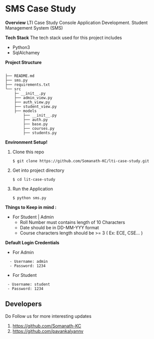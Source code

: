 # SMS Case Study
**Overview**
LTI Case Study Console Application Development. Student Management System (SMS)

**Tech Stack**
The tech stack used for this project includes

- Python3
- SqlAlchamey 

**Project Structure** 
```

├── README.md
├── sms.py
├── requirements.txt
└── src
    ├─ __init__.py
    ├── admin_view.py
    ├── auth_view.py
    ├── student_view.py
    ├── models
	    ├── __init__.py
	 	├── auth.py
		├── base.py
		├── courses.py
	 	├── students.py   
 ``` 
 
**Environment Setup!**
1. Clone this repo
	 ```
	 $ git clone https://github.com/Somanath-KC/lti-case-study.git
	 ```
 
2. Get into project directory
	 ```
	 $ cd lit-case-study
	 ```
3. Run the Application
	 ```
	 $ python sms.py
	 ```
**Things to Keep in mind :**

- For Student | Admin
   - Roll Number must contains length of 10 Characters
   - Date should be in DD-MM-YYY format 
    - Course characters length  should be >= 3 ( Ex: ECE, CSE... ) 
 
 **Default Login Credentials**
 
 - For Admin
 ```
   - Username: admin
   - Password: 1234
 ```
 - For Student
  ```
   - Username: student
   - Password: 1234
 ```
 
**Developers**
-
Do Follow us  for more interesting updates
 1. https://github.com/Somanath-KC
 2. https://github.com/pavankalyannv

